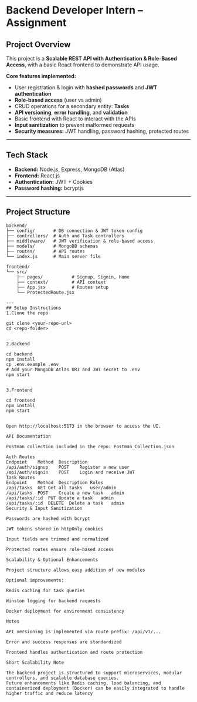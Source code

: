# Backend Developer Intern – Assignment

## Project Overview
This project is a **Scalable REST API with Authentication & Role-Based Access**, with a basic React frontend to demonstrate API usage.

**Core features implemented:**
- User registration & login with **hashed passwords** and **JWT authentication**  
- **Role-based access** (user vs admin)  
- CRUD operations for a secondary entity: **Tasks**  
- **API versioning**, **error handling**, and **validation**  
- Basic frontend with React to interact with the APIs  
- **Input sanitization** to prevent malformed requests  
- **Security measures:** JWT handling, password hashing, protected routes  

---

## Tech Stack
- **Backend:** Node.js, Express, MongoDB (Atlas)  
- **Frontend:** React.js  
- **Authentication:** JWT + Cookies  
- **Password hashing:** bcryptjs  

---

## Project Structure
```text
backend/
├── config/       # DB connection & JWT token config
├── controllers/  # Auth and Task controllers
├── middleware/   # JWT verification & role-based access
├── models/       # MongoDB schemas
├── routes/       # API routes
└── index.js      # Main server file

frontend/
└── src/
    ├── pages/           # Signup, Signin, Home
    ├── context/         # API context
    ├── App.jsx          # Routes setup
    └── ProtectedRoute.jsx

---
## Setup Instructions
1.Clone the repo

git clone <your-repo-url>
cd <repo-folder>


2.Backend

cd backend
npm install
cp .env.example .env
# Add your MongoDB Atlas URI and JWT secret to .env
npm start


3.Frontend

cd frontend
npm install
npm start


Open http://localhost:5173 in the browser to access the UI.

API Documentation

Postman collection included in the repo: Postman_Collection.json

Auth Routes
Endpoint	Method	Description
/api/auth/signup	POST	Register a new user
/api/auth/signin	POST	Login and receive JWT
Task Routes
Endpoint	Method	Description	Roles
/api/tasks	GET	Get all tasks	user/admin
/api/tasks	POST	Create a new task	admin
/api/tasks/:id	PUT	Update a task	admin
/api/tasks/:id	DELETE	Delete a task	admin
Security & Input Sanitization

Passwords are hashed with bcrypt

JWT tokens stored in httpOnly cookies

Input fields are trimmed and normalized

Protected routes ensure role-based access

Scalability & Optional Enhancements

Project structure allows easy addition of new modules

Optional improvements:

Redis caching for task queries

Winston logging for backend requests

Docker deployment for environment consistency

Notes

API versioning is implemented via route prefix: /api/v1/...

Error and success responses are standardized

Frontend handles authentication and route protection

Short Scalability Note

The backend project is structured to support microservices, modular controllers, and scalable database queries.
Future enhancements like Redis caching, load balancing, and containerized deployment (Docker) can be easily integrated to handle higher traffic and reduce latency
